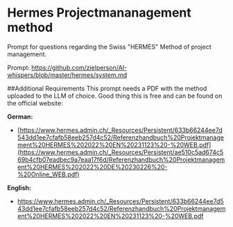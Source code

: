 # Hermes Projectmananagement method

Prompt for questions regarding the Swiss "HERMES" Method of project management.

Prompt:
https://github.com/zielperson/AI-whispers/blob/master/hermes/system.md

##Additional Requirements
This prompt needs a PDF with the method uploaded to the LLM of choice.
Good thing this is free and can be found on the official website:

**German:**
* [https://www.hermes.admin.ch/_Resources/Persistent/633b66244ee7d543dd1ee7cfafb58eeb257d4c52/Referenzhandbuch%20Projektmanagement%20HERMES%202022%20EN%20231123%20-%20WEB.pdf](https://www.hermes.admin.ch/_Resources/Persistent/ae510c5ad674c569b4cfb07eadbec9a7eaa17f6d/Referenzhandbuch%20Projektmanagement%20HERMES%202022%20DE%20230226%20-%20Online_WEB.pdf)

**English:**
* https://www.hermes.admin.ch/_Resources/Persistent/633b66244ee7d543dd1ee7cfafb58eeb257d4c52/Referenzhandbuch%20Projektmanagement%20HERMES%202022%20EN%20231123%20-%20WEB.pdf
